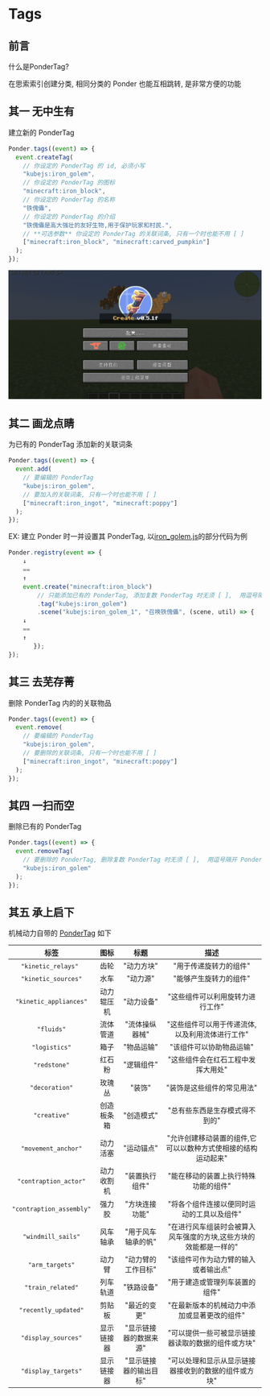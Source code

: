 # Tags

## 前言

什么是PonderTag?

在思索索引创建分类, 相同分类的 Ponder 也能互相跳转, 是非常方便的功能

## 其一 无中生有

建立新的 PonderTag

```js
Ponder.tags((event) => {
  event.createTag(
    // 你设定的 PonderTag 的 id, 必须小写
    "kubejs:iron_golem",
    // 你设定的 PonderTag 的图标
    "minecraft:iron_block",
    // 你设定的 PonderTag 的名称
    "铁傀儡",
    // 你设定的 PonderTag 的介绍
    "铁傀儡是高大强壮的友好生物,用于保护玩家和村民.",
    // **可选参数** 你设定的 PonderTag 的关联词条, 只有一个时也能不用 [ ]
    ["minecraft:iron_block", "minecraft:carved_pumpkin"]
  );
});
```

![5-1](assets/5-1.gif)

## 其二 画龙点睛

为已有的 PonderTag 添加新的关联词条

```js
Ponder.tags((event) => {
  event.add(
    // 要编辑的 PonderTag
    "kubejs:iron_golem",
    // 要加入的关联词条, 只有一个时也能不用 [ ]
    ["minecraft:iron_ingot", "minecraft:poppy"]
  );
});
```

EX: 建立 Ponder 时一并设置其 PonderTag, 以[iron_golem.js](https://github.com/Qi-Month/PonderJs-Tutorials/blob/main/kubejs/client_scripts/Ponder/iron_golem.js)的部分代码为例

```js
Ponder.registry(event => {
    ↓
    ==
    ↑
    event.create("minecraft:iron_block")
        // 只能添加已有的 PonderTag, 添加复数 PonderTag 时无须 [ ],  用逗号隔开 PonderTag 即可
        .tag("kubejs:iron_golem")
        .scene("kubejs:iron_golem_1", "召唤铁傀儡", (scene, util) => {
    ↓
    ==
    ↑
       });
});
```

## 其三 去芜存菁

删除 PonderTag 内的的关联物品

```js
Ponder.tags((event) => {
  event.remove(
    // 要编辑的 PonderTag
    "kubejs:iron_golem",
    // 要删除的关联词条, 只有一个时也能不用 [ ]
    ["minecraft:iron_ingot", "minecraft:poppy"]
  );
});
```

## 其四 一扫而空

删除已有的 PonderTag

```js
Ponder.tags((event) => {
  event.removeTag(
    // 要删除的 PonderTag, 删除复数 PonderTag 时无须 [ ],  用逗号隔开 PonderTag 即可
    "kubejs:iron_golem"
  );
});
```

## 其五 承上启下

机械动力自带的 [PonderTag](https://github.com/Creators-of-Create/Create/blob/mc1.18/dev/src/main/java/com/simibubi/create/infrastructure/ponder/AllPonderTags.java) 如下

|           标签           |    图标    |          标题          |                             描述                             |
| :----------------------: | :--------: | :--------------------: | :----------------------------------------------------------: |
|   `"kinetic_relays" `    |    齿轮    |       "动力方块"       |                    "用于传递旋转力的组件"                    |
|   `"kinetic_sources"`    |    水车    |        "动力源"        |                    "能够产生旋转力的组件"                    |
|  `"kinetic_appliances"`  | 动力辊压机 |       "动力设备"       |               "这些组件可以利用旋转力进行工作"               |
|        `"fluids"`        |  流体管道  |     "流体操纵器械"     |       "这些组件可以用于传递流体,以及利用流体进行工作"        |
|      `"logistics"`       |    箱子    |       "物品运输"       |                   "该组件可以协助物品运输"                   |
|       `"redstone"`       |   红石粉   |       "逻辑组件"       |              "这些组件会在红石工程中发挥大用处"              |
|      `"decoration"`      |   玫瑰丛   |         "装饰"         |                  "装饰是这些组件的常见用法"                  |
|       `"creative"`       | 创造板条箱 |       "创造模式"       |                "总有些东西是生存模式得不到的"                |
|   `"movement_anchor"`    |  动力活塞  |       "运动锚点"       | "允许创建移动装置的组件,它可以以数种方式使相接的结构运动起来" |
|  `"contraption_actor"`   | 动力收割机 |     "装置执行组件"     |             "能在移动的装置上执行特殊功能的组件"             |
| `"contraption_assembly"` |   强力胶   |     "方块连接功能"     |          "将各个组件连接以便同时运动的工具以及组件"          |
|    `"windmill_sails"`    |  风车轴承  |   "用于风车轴承的帆"   | "在进行风车组装时会被算入风车强度的方块,这些方块的效能都是一样的" |
|     `"arm_targets"`      |   动力臂   |   "动力臂的工作目标"   |             "该组件可作为动力臂的输入或者输出点"             |
|    `"train_related"`     |  列车轨道  |       "铁路设备"       |                "用于建造或管理列车装置的组件"                |
|   `"recently_updated"`   |   剪贴板   |      "最近的变更"      |         "在最新版本的机械动力中添加或显著更改的组件"         |
|   `"display_sources"`    | 显示链接器 | "显示链接器的数据来源" |      "可以提供一些可被显示链接器读取的数据的组件或方块"      |
|   `"display_targets"`    | 显示链接器 | "显示链接器的输出目标" |     "可以处理和显示从显示链接器接收到的数据的组件或方块"     |
